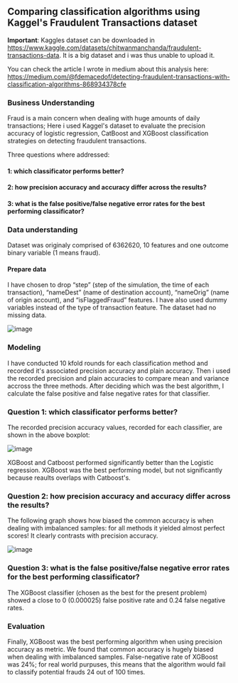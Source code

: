 ## Comparing classification algorithms using Kaggel's Fraudulent Transactions dataset 

**Important**: Kaggles dataset can be downloaded in https://www.kaggle.com/datasets/chitwanmanchanda/fraudulent-transactions-data. It is a big dataset and i was thus unable to upload it.

You can check the article I wrote in medium about this analysis here: https://medium.com/@fdemacedof/detecting-fraudulent-transactions-with-classification-algorithms-868934378cfe

### Business Understanding

Fraud is a main concern when dealing with huge amounts of daily transactions; Here i used Kaggel's dataset to evaluate the precision accuracy of logistic regression, CatBoost and XGBoost classification strategies on detecting fraudulent transactions. 

Three questions where addressed: 

#### 1: which classificator performs better? 
#### 2: how precision accuracy and accuracy differ across the results? 
#### 3: what is the false positive/false negative error rates for the best performing classificator?

### Data understanding

Dataset was originaly comprised of 6362620, 10 features and one outcome binary variable (1 means fraud).

#### Prepare data

I have chosen to drop “step” (step of the simulation, the time of each transaction), “nameDest” (name of destination account), “nameOrig” (name of origin account), and “isFlaggedFraud” features. I have also used dummy variables instead of the type of transaction feature. The dataset had no missing data.

![image](https://user-images.githubusercontent.com/8518620/161754364-af5dcc88-c589-47a8-82b1-7c6200513a58.png)

### Modeling

I have conducted 10 kfold rounds for each classification method and recorded it's associated precision accuracy and plain accuracy. Then i used the recorded precision and plain accuracies to compare mean and variance accross the three methods.
After deciding which was the best algorithm, I calculate the false positive and false negative rates for that classifier.
### Question 1: which classificator performs better?

The recorded precision accuracy values, recorded for each classifier, are shown in the above boxplot: 

![image](https://user-images.githubusercontent.com/8518620/161754567-17c656e5-168d-4162-8ae6-60ffa097f5b4.png)

XGBoost and Catboost performed significantly better than the Logistic regression. XGBoost was the best performing model, but not significantly because reaults overlaps with Catboost's.

### Question 2: how precision accuracy and accuracy differ across the results? 

The following graph shows how biased the common accuracy is when dealing with imbalanced samples: for all methods it yielded almost perfect scores! It clearly contrasts with precision accuracy. 

![image](https://user-images.githubusercontent.com/8518620/161755169-d7e3d96a-57db-4520-a4fa-47a2f3b73f10.png)

### Question 3: what is the false positive/false negative error rates for the best performing classificator?

The XGBoost classifier (chosen as the best for the present problem) showed a close to 0 (0.000025) false positive rate and 0.24 false negative rates.

### Evaluation

Finally, XGBoost was the best performing algorithm when using precision accuracy as metric. 
We found that common accuracy is hugely biased when dealing with imbalanced samples.
False-negative rate of XGBoost was 24%; for real world purpuses, this means that the algorithm would fail to classify potential frauds 24 out of 100 times.
